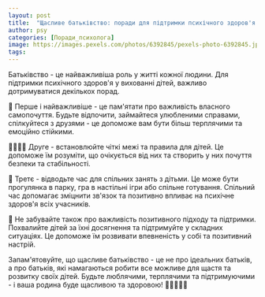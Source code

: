 ```yaml
---
layout: post
title:  "Щасливе батьківство: поради для підтримки психічного здоров'я у вихованні дітей."
author: psy
categories: [Поради_психолога]
image: https://images.pexels.com/photos/6392845/pexels-photo-6392845.jpeg?auto=compress&cs=tinysrgb&fit=crop&h=627&w=1200
tags: 
---
```


Батьківство - це найважливіша роль у житті кожної людини. Для підтримки психічного здоров'я у вихованні дітей, важливо дотримуватися декількох порад. 

🌟 Перше і найважливіше - це пам'ятати про важливість власного самопочуття. Будьте відпочити, займайтеся улюбленими справами, спілкуйтеся з друзями - це допоможе вам бути більш терплячими та емоційно стійкими. 

👨‍👩‍👧‍👦 Друге - встановлюйте чіткі межі та правила для дітей. Це допоможе їм розуміти, що очікується від них та створить у них почуття безпеки та стабільності. 

🌿 Третє - відводьте час для спільних занять з дітьми. Це може бути прогулянка в парку, гра в настільні ігри або спільне готування. Спільний час допомагає зміцнити зв'язок та позитивно впливає на психічне здоров'я всіх учасників. 

🙏 Не забувайте також про важливість позитивного підходу та підтримки. Похвалийте дітей за їхні досягнення та підтримуйте у складних ситуаціях. Це допоможе їм розвивати впевненість у собі та позитивний настрій. 

Запам'ятовуйте, що щасливе батьківство - це не про ідеальних батьків, а про батьків, які намагаються робити все можливе для щастя та розвитку своїх дітей. Будьте люблячими, терплячими та підтримуючими - і ваша родина буде щасливою та здоровою! 🌈👨‍👩‍👧‍👦


